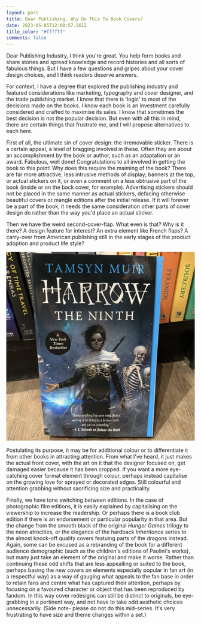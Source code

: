 ```yaml
---
layout: post
title: Dear Publishing, Why Do This To Book Covers?
date: 2023-05-05T12:00:57.561Z
title_color: "#ffffff"
comments: false
---
```

D﻿ear Publishing Industry, I﻿ think you're great. You help form books and share stories and spread knowledge and record histories and all sorts of fabulous things. But I have a few questions and gripes about your cover design choices, and I think readers deserve answers.

F﻿or context, I have a degree that explored the publishing industry and featured considerations like marketing, typography and cover designer, and the trade publishing market. I know that there is 'logic' to most of the decisions made on the books. I know each book is an investment carefully considered and crafted to maximise its sales. I know that sometimes the best decision is not the popular decision. But even with all this in mind, there are certain things that frustrate me, and I will propose alternatives to each here.

F﻿irst of all, the ultimate sin of cover design: the irremovable sticker. There is a certain appeal, a level of bragging involved in these. Often they are about an accomplishment by the book or author, such as an adaptation or an award. Fabulous, well done! Congratulations to all involved in getting the book to this point! Why does this require the maiming of the book? There are far more attractive, less intrusive methods of display; banners at the top, or actual stickers on it, or even a comment on a less obtrusive part of the book (inside or on the back cover, for example). Advertising stickers should not be placed in the same manner as actual stickers, defacing otherwise beautiful covers or mangle editions after the initial release. If it will forever be a part of the book, it needs the same consideration other parts of cover design do rather than the way you'd place an actual sticker.

T﻿hen we have the weird second-cover-flap. What even is that? Why is it there? A design feature for interest? An extra element like French flaps? A carry-over from American publishing still in the early stages of the product adoption and product life style?

![](../uploads/2023-05-05-false-cover.jpeg)

P﻿ostulating its purpose, it may be for additional colour or to differentiate it from other books in attracting attention. From what I've heard, it just makes the actual front cover, with the art on it that the designer focused on, get damaged easier because it has been cropped. If you want a more eye-catching cover format element through colour, perhaps instead capitalise on the growing love for sprayed or decorated edges. Still colourful and attention grabbing without sacrificing size and practicality.

F﻿inally, we have tone switching between editions. In the case of photographic film editions, it is easily explained by capitalising on the viewership to increase the readership. Or perhaps there is a book club edition if there is an endorsement or particular popularity in that area. But the change from the smooth black of the original *Hunger Games* trilogy to the neon atrocities, or the elegance of the hardback *Inheritance* series to the almost knock-off quality covers featuing parts of the dragons instead. Again, some can be excused as a rebranding of the book for a different audience demographic (such as the children's editions of Paolini's works), but many just take an element of the original and make it worse. Rather than continuing these odd shifts that are less appealling or suited to the book, perhaps basing the new covers on elements especially popular in fan art (in a respectful way) as a way of gauging what appeals to the fan base in order to retain fans and centre what has captured their attention, perhaps by focusing on a favoured character or object that has been reproduced by fandom. In this way cover redesigns can still be distinct to originals, be eye-grabbing in a pertinent way, and not have to take odd aesthetic choices unnecessarily. (Side note- please do not do this mid-series. It's very frustrating to have size and theme changes within a set.)